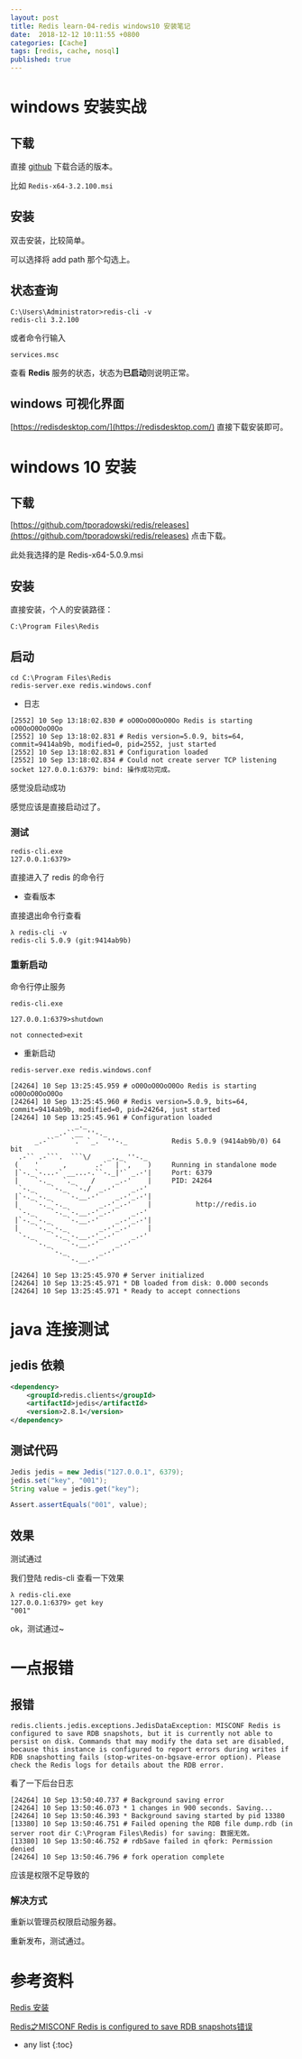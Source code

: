 ```yaml
---
layout: post
title: Redis learn-04-redis windows10 安装笔记
date:  2018-12-12 10:11:55 +0800
categories: [Cache]
tags: [redis, cache, nosql]
published: true
---
```


# windows 安装实战

## 下载

直接 [github](https://github.com/MicrosoftArchive/redis/releases) 下载合适的版本。

比如 `Redis-x64-3.2.100.msi` 

## 安装

双击安装，比较简单。

可以选择将 add path 那个勾选上。

## 状态查询

```
C:\Users\Administrator>redis-cli -v
redis-cli 3.2.100
```

或者命令行输入

```
services.msc
```

查看 **Redis** 服务的状态，状态为**已启动**则说明正常。


## windows 可视化界面

[https://redisdesktop.com/](https://redisdesktop.com/) 直接下载安装即可。

# windows 10 安装

## 下载

[https://github.com/tporadowski/redis/releases](https://github.com/tporadowski/redis/releases) 点击下载。

此处我选择的是 Redis-x64-5.0.9.msi

## 安装

直接安装，个人的安装路径：

```
C:\Program Files\Redis
```

## 启动

```
cd C:\Program Files\Redis
redis-server.exe redis.windows.conf
```

- 日志

```
[2552] 10 Sep 13:18:02.830 # oO0OoO0OoO0Oo Redis is starting oO0OoO0OoO0Oo
[2552] 10 Sep 13:18:02.831 # Redis version=5.0.9, bits=64, commit=9414ab9b, modified=0, pid=2552, just started
[2552] 10 Sep 13:18:02.831 # Configuration loaded
[2552] 10 Sep 13:18:02.834 # Could not create server TCP listening socket 127.0.0.1:6379: bind: 操作成功完成。
```

感觉没启动成功

感觉应该是直接启动过了。

### 测试

```
redis-cli.exe
127.0.0.1:6379>
```

直接进入了 redis 的命令行

- 查看版本

直接退出命令行查看

```
λ redis-cli -v
redis-cli 5.0.9 (git:9414ab9b)
```

### 重新启动

命令行停止服务

```
redis-cli.exe

127.0.0.1:6379>shutdown

not connected>exit
```

- 重新启动

```
redis-server.exe redis.windows.conf

[24264] 10 Sep 13:25:45.959 # oO0OoO0OoO0Oo Redis is starting oO0OoO0OoO0Oo
[24264] 10 Sep 13:25:45.960 # Redis version=5.0.9, bits=64, commit=9414ab9b, modified=0, pid=24264, just started
[24264] 10 Sep 13:25:45.961 # Configuration loaded
                _._
           _.-``__ ''-._
      _.-``    `.  `_.  ''-._           Redis 5.0.9 (9414ab9b/0) 64 bit
  .-`` .-```.  ```\/    _.,_ ''-._
 (    '      ,       .-`  | `,    )     Running in standalone mode
 |`-._`-...-` __...-.``-._|'` _.-'|     Port: 6379
 |    `-._   `._    /     _.-'    |     PID: 24264
  `-._    `-._  `-./  _.-'    _.-'
 |`-._`-._    `-.__.-'    _.-'_.-'|
 |    `-._`-._        _.-'_.-'    |           http://redis.io
  `-._    `-._`-.__.-'_.-'    _.-'
 |`-._`-._    `-.__.-'    _.-'_.-'|
 |    `-._`-._        _.-'_.-'    |
  `-._    `-._`-.__.-'_.-'    _.-'
      `-._    `-.__.-'    _.-'
          `-._        _.-'
              `-.__.-'

[24264] 10 Sep 13:25:45.970 # Server initialized
[24264] 10 Sep 13:25:45.971 * DB loaded from disk: 0.000 seconds
[24264] 10 Sep 13:25:45.971 * Ready to accept connections
```

# java 连接测试

## jedis 依赖

```xml
<dependency>
    <groupId>redis.clients</groupId>
    <artifactId>jedis</artifactId>
    <version>2.8.1</version>
</dependency>
```

## 测试代码

```java
Jedis jedis = new Jedis("127.0.0.1", 6379);
jedis.set("key", "001");
String value = jedis.get("key");

Assert.assertEquals("001", value);
```

## 效果

测试通过

我们登陆 redis-cli 查看一下效果

```
λ redis-cli.exe
127.0.0.1:6379> get key
"001"
```

ok，测试通过~

# 一点报错

## 报错

```
redis.clients.jedis.exceptions.JedisDataException: MISCONF Redis is configured to save RDB snapshots, but it is currently not able to persist on disk. Commands that may modify the data set are disabled, because this instance is configured to report errors during writes if RDB snapshotting fails (stop-writes-on-bgsave-error option). Please check the Redis logs for details about the RDB error.
```

看了一下后台日志

```
[24264] 10 Sep 13:50:40.737 # Background saving error
[24264] 10 Sep 13:50:46.073 * 1 changes in 900 seconds. Saving...
[24264] 10 Sep 13:50:46.393 * Background saving started by pid 13380
[13380] 10 Sep 13:50:46.751 # Failed opening the RDB file dump.rdb (in server root dir C:\Program Files\Redis) for saving: 数据无效。
[13380] 10 Sep 13:50:46.752 # rdbSave failed in qfork: Permission denied
[24264] 10 Sep 13:50:46.796 # fork operation complete
```

应该是权限不足导致的

### 解决方式

重新以管理员权限启动服务器。

重新发布，测试通过。



# 参考资料

[Redis 安装](https://www.runoob.com/redis/redis-install.html)

[Redis之MISCONF Redis is configured to save RDB snapshots错误](https://cloud.tencent.com/developer/article/1387728)

* any list
{:toc}